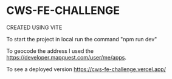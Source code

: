 # CWS-FE-CHALLENGE

CREATED USING VITE

To start the project in local run the command "npm run dev"

To geocode the address I used the https://developer.mapquest.com/user/me/apps.

To see a deployed version
https://cws-fe-challenge.vercel.app/
